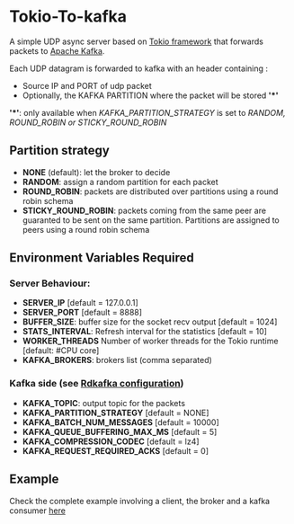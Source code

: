 # Tokio-To-kafka

A simple UDP async server based on [Tokio framework](https://https://tokio.rs) that forwards packets to [Apache Kafka](https://kafka.apache.org/).

Each UDP datagram is forwarded to kafka with an header containing :
- Source IP and PORT of udp packet
- Optionally, the KAFKA PARTITION where the packet will be stored  __'\*'__

__'\*'__: only available when _KAFKA_PARTITION_STRATEGY_ is set to _RANDOM, ROUND_ROBIN or STICKY_ROUND_ROBIN_ 

## Partition strategy
- **NONE** (default): let the broker to decide
- **RANDOM**: assign a random partition for each packet
- **ROUND_ROBIN**: packets are distributed over partitions using a round robin schema
- **STICKY_ROUND_ROBIN**: packets coming from the same peer are guaranted to be sent on the same partition. Partitions are assigned to peers using a round robin schema

## Environment Variables Required
### Server Behaviour:
  - **SERVER_IP** [default = 127.0.0.1]
  - **SERVER_PORT**  [default = 8888]
  - **BUFFER_SIZE**: buffer size for the socket recv output [default = 1024]
  - **STATS_INTERVAL**: Refresh interval for the statistics [default = 10]
  - **WORKER_THREADS** Number of worker threads for the Tokio runtime [default: #CPU core]
  - **KAFKA_BROKERS**: brokers list (comma separated)

### Kafka side (see [Rdkafka configuration](https://github.com/edenhill/librdkafka/blob/master/CONFIGURATION.md))
  - **KAFKA_TOPIC**: output topic for the packets
  - **KAFKA_PARTITION_STRATEGY** [default = NONE]
  - **KAFKA_BATCH_NUM_MESSAGES** [default = 10000]
  - **KAFKA_QUEUE_BUFFERING_MAX_MS** [default = 5]
  - **KAFKA_COMPRESSION_CODEC** [default = lz4]
  - **KAFKA_REQUEST_REQUIRED_ACKS** [default = 0]


## Example
Check the complete example involving a client, the broker and a kafka consumer [here]()